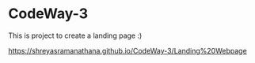 # CodeWay-3

This is project to create a landing page :)

https://shreyasramanathana.github.io/CodeWay-3/Landing%20Webpage
